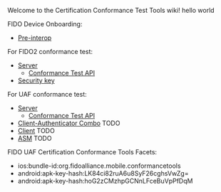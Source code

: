 Welcome to the Certification Conformance Test Tools wiki!
hello world

FIDO Device Onboarding: 

- [Pre-interop](./FDO/Pre-Interop)

For FIDO2 conformance test:

 - [Server](./FIDO2/Server)
   + [Conformance Test API](./FIDO2/Server/Conformance-Test-API.md)
 - [Security key](./FIDO2/Authenticator/)

For UAF conformance test:

 - [Server](./UAF/Server)
   + [Conformance Test API](./UAF/Server/Conformance-Test-API.md)
 - [Client-Authenticator Combo](./UAF/Client-Authr-Combo/) TODO
 - [Client](./UAF/Client/) TODO
 - [ASM](./UAF/ASM/) TODO
 
 
FIDO UAF Certification Conformance Tools Facets:

- ios:bundle-id:org.fidoalliance.mobile.conformancetools
- android:apk-key-hash:LK84ci82ruA6u8SyF26cghsVwZg=
- android:apk-key-hash:hoG2zCMzhpGCNnLFceBuVpPfDqM
